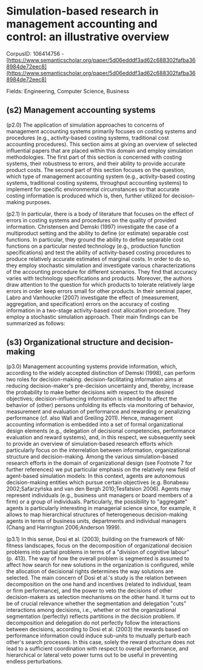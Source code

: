 # Simulation-based research in management accounting and control: an illustrative overview

CorpusID: 106414756 - [https://www.semanticscholar.org/paper/5d06edddf3ad62c688302fafba368984de72eec8](https://www.semanticscholar.org/paper/5d06edddf3ad62c688302fafba368984de72eec8)

Fields: Engineering, Computer Science, Business

## (s2) Management accounting systems
(p2.0) The application of simulation approaches to concerns of management accounting systems primarily focuses on costing systems and procedures (e.g., activity-based costing systems, traditional cost accounting procedures). This section aims at giving an overview of selected influential papers that are placed within this domain and employ simulation methodologies. The first part of this section is concerned with costing systems, their robustness to errors, and their ability to provide accurate product costs. The second part of this section focuses on the question, which type of management accounting system (e.g., activity-based costing systems, traditional costing systems, throughput accounting systems) to implement for specific environmental circumstances so that accurate costing information is produced which is, then, further utilized for decision-making purposes.

(p2.1) In particular, there is a body of literature that focuses on the effect of errors in costing systems and procedures on the quality of provided information. Christensen and Demski (1997) investigate the case of a multiproduct setting and the ability to define (or estimate) separable cost functions. In particular, they ground the ability to define separable cost functions on a particular nested technology (e.g., production function specifications) and test the ability of activity-based costing procedures to produce relatively accurate estimates of marginal costs. In order to do so, they employ stochastic simulation and investigate various characterizations of the accounting procedure for different scenarios. They find that accuracy varies with technology specifications and products. Moreover, the authors draw attention to the question for which products to tolerate relatively large errors in order keep errors small for other products. In their seminal paper, Labro and Vanhoucke (2007) investigate the effect of (measurement, aggregation, and specification) errors on the accuracy of costing information in a two-stage activity-based cost allocation procedure. They employ a stochastic simulation approach. Their main findings can be summarized as follows:
## (s3) Organizational structure and decision-making
(p3.0) Management accounting systems provide information, which, according to the widely accepted distinction of Demski (1998), can perform two roles for decision-making: decision-facilitating information aims at reducing decision-maker's pre-decision uncertainty and, thereby, increase the probability to make better decisions with respect to the desired objectives; decision-influencing information is intended to affect the behavior of (other) persons unfolding its effects via monitoring of behavior, measurement and evaluation of performance and rewarding or penalizing performance (cf. also Wall and Greiling 2011). Hence, management accounting information is embedded into a set of formal organizational design elements (e.g., delegation of decisional competencies, performance evaluation and reward systems), and, in this respect, we subsequently seek to provide an overview of simulation-based research efforts which particularly focus on the interrelation between information, organizational structure and decision-making. Among the various simulation-based research efforts in the domain of organizational design (see Footnote 7 for further references) we put particular emphasis on the relatively new field of agent-based simulation models: In this context, agents are autonomous decision-making entities which pursue certain objectives (e.g. Bonabeau 2002;Safarzyńska and van den Bergh 2010;Tesfatsion 2006). Agents may represent individuals (e.g., business unit managers or board members of a firm) or a group of individuals. Particularly, the possibility to "aggregate" agents is particularly interesting in managerial science since, for example, it allows to map hierarchical structures of heterogeneous decision-making agents in terms of business units, departments and individual managers (Chang and Harrington 2006;Anderson 1999).

(p3.1) In this sense, Dosi et al. (2003), building on the framework of NK-fitness landscapes, focus on the decomposition of organizational decision problems into partial problems in terms of a "division of cognitive labour" (p. 413). The way of how the overall problem is segmented is assumed to affect how search for new solutions in the organization is configured, while the allocation of decisional rights determines the way solutions are selected. The main concern of Dosi et al.'s study is the relation between decomposition on the one hand and incentives (related to individual, team or firm performance), and the power to veto the decisions of other decision-makers as selection mechanisms on the other hand. It turns out to be of crucial relevance whether the segmentation and delegation "cuts" interactions among decisions, i.e., whether or not the organizational segmentation (perfectly) reflects partitions in the decision problem. If decomposition and delegation do not perfectly follow the interactions between decisions, according to Dosi et al. (2003) the rewards based on performance information could induce sub-units to mutually perturb each other's search processes. In this case, solely the reward structure does not lead to a sufficient coordination with respect to overall performance, and hierarchical or lateral veto power turns out to be useful in preventing endless perturbations.
